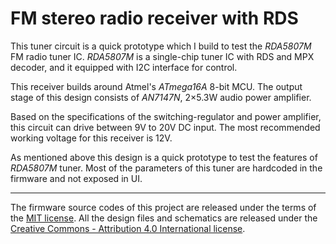 # FM stereo radio receiver with RDS

This tuner circuit is a quick prototype which I build to test the *RDA5807M* FM radio tuner IC. *RDA5807M* is a single-chip tuner IC with RDS and MPX decoder, and it equipped with I2C interface for control. 

This receiver builds around Atmel's *ATmega16A* 8-bit MCU. The output stage of this design consists of *AN7147N*, 2×5.3W audio power amplifier. 

Based on the specifications of the switching-regulator and power amplifier, this circuit can drive between 9V to 20V DC input. The most recommended working voltage for this receiver is 12V.

As mentioned above this design is a quick prototype to test the features of *RDA5807M* tuner. Most of the parameters of this tuner are hardcoded in the firmware and not exposed in UI. 

-------------------------------------------------------------------------------------------------------------------------

The firmware source codes of this project are released under the terms of the [MIT license](https://github.com/dilshan/rda5807m-receiver/blob/master/LICENSE). All the design files and schematics are released under the [Creative Commons - Attribution 4.0 International license](https://creativecommons.org/licenses/by/4.0/). 
